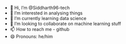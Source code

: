 - 👋 Hi, I’m @Siddharth96-tech
- 👀 I’m interested in analysing things
- 🌱 I’m currently learning data science
- 💞️ I’m looking to collaborate on machine learning stuff
- 📫 How to reach me - github
- 😄 Pronouns: he/him
  

<!---
Siddharth96-tech/Siddharth96-tech is a ✨ special ✨ repository because its `README.md` (this file) appears on your GitHub profile.
You can click the Preview link to take a look at your changes.
--->
